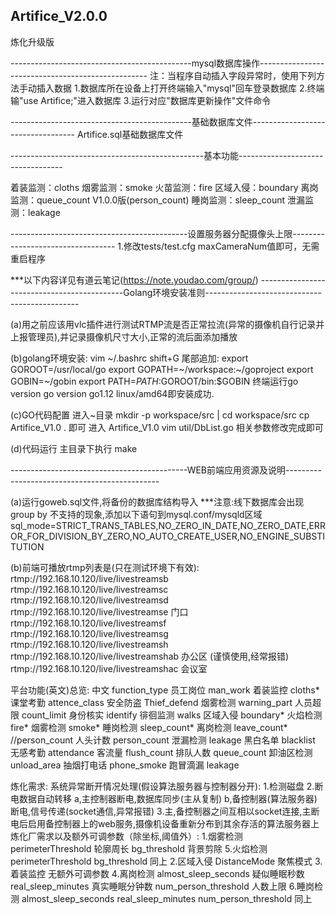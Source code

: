 ## Artifice_V2.0.0

炼化升级版

---------------------------------------------mysql数据库操作-------------------------------------------------- 
注：当程序自动插入字段异常时，使用下列方法手动插入数据 
1.数据库所在设备上打开终端输入"mysql"回车登录数据库 
2.终端输"use Artifice;"进入数据库 
3.运行对应"数据库更新操作"文件命令

---------------------------------------------基础数据库文件---------------------------------- 
Artifice.sql基础数据库文件

------------------------------------------------基本功能---------------------------------- 

着装监测：cloths
烟雾监测：smoke
火苗监测：fire
区域入侵：boundary
离岗监测：queue_count V1.0.0版(person_count)
睡岗监测：sleep_count
泄漏监测：leakage

--------------------------------------------设置服务器分配摄像头上限---------------------------------- 
1.修改tests/test.cfg maxCameraNum值即可，无需重启程序

***以下内容详见有道云笔记(https://note.youdao.com/group/) --------------------------------------------Golang环境安装准则----------------------------------------------

(a)用之前应该用vlc插件进行测试RTMP流是否正常拉流(异常的摄像机自行记录并上报管理员),并记录摄像机尺寸大小,正常的流后面添加播放

(b)golang环境安装: vim ~/.bashrc shift+G 尾部追加: export GOROOT=/usr/local/go export GOPATH=~/workspace:~/goproject export GOBIN=~/gobin export PATH=$PATH:$GOROOT/bin:$GOBIN 终端运行go version go version go1.12 linux/amd64即安装成功.

(c)GO代码配置 进入~目录 mkdir -p workspace/src | cd workspace/src cp Artifice_V1.0 . 即可 进入 Artifice_V1.0 vim util/DbList.go 相关参数修改完成即可

(d)代码运行 主目录下执行 make

--------------------------------------------WEB前端应用资源及说明----------------------------------------------

(a)运行goweb.sql文件,将备份的数据库结构导入 ***注意:线下数据库会出现group by 不支持的现象,添加以下语句到mysql.conf/mysqld区域 sql_mode=STRICT_TRANS_TABLES,NO_ZERO_IN_DATE,NO_ZERO_DATE,ERROR_FOR_DIVISION_BY_ZERO,NO_AUTO_CREATE_USER,NO_ENGINE_SUBSTITUTION

(b)前端可播放rtmp列表是(只在测试环境下有效): rtmp://192.168.10.120/live/livestreamsb rtmp://192.168.10.120/live/livestreamsc rtmp://192.168.10.120/live/livestreamsd rtmp://192.168.10.120/live/livestreamse 门口 rtmp://192.168.10.120/live/livestreamsf rtmp://192.168.10.120/live/livestreamsg rtmp://192.168.10.120/live/livestreamsh rtmp://192.168.10.120/live/livestreamshab 办公区 (谨慎使用,经常报错) rtmp://192.168.10.120/live/livestreamshac 会议室

平台功能(英文)总览: 中文 function_type 员工岗位 man_work 着装监控 cloths* 课堂考勤 attence_class 安全防盗 Thief_defend 烟雾检测 warning_part 人员超限 count_limit 身份核实 identify
徘徊监测 walks 区域入侵 boundary* 火焰检测 fire* 烟雾检测 smoke* 睡岗检测 sleep_count* 离岗检测 leave_count* //person_count 人头计数 person_count
泄漏检测 leakage 黑白名单 blacklist 无感考勤 attendance 客流量 flush_count 排队人数 queue_count 卸油区检测 unload_area 抽烟打电话 phone_smoke 跑冒滴漏 leakage

炼化需求: 系统异常断开情况处理(假设算法服务器与控制器分开): 1.检测磁盘 2.断电数据自动转移 a,主控制器断电,数据库同步(主从复制) b,备控制器(算法服务器)断电,信号传递(socket通信,异常报错) 3.主,备控制器之间互相以socket连接,主断电后启用备控制器上的web服务,摄像机设备重新分布到其余存活的算法服务器上 炼化厂需求以及额外可调参数（除坐标,阈值外）: 1.烟雾检测 perimeterThreshold 轮廓周长 bg_threshold 背景剪除 5.火焰检测 perimeterThreshold bg_threshold 同上 2.区域入侵 DistanceMode 聚焦模式 3.着装监控 无额外可调参数 4.离岗检测 almost_sleep_seconds 疑似睡眠秒数 real_sleep_minutes 真实睡眠分钟数 num_person_threshold 人数上限 6.睡岗检测 almost_sleep_seconds real_sleep_minutes num_person_threshold 同上

